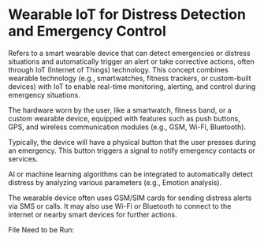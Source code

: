 # Wearable IoT for Distress Detection and Emergency Control 
Refers to a smart wearable device that can detect emergencies or distress situations and automatically trigger an alert or take corrective actions, often through IoT (Internet of Things) technology. This concept combines wearable technology (e.g., smartwatches, fitness trackers, or custom-built devices) with IoT to enable real-time monitoring, alerting, and control during emergency situations.

The hardware worn by the user, like a smartwatch, fitness band, or a custom wearable device, equipped with features such as push buttons, GPS, and wireless communication modules (e.g., GSM, Wi-Fi, Bluetooth).

Typically, the device will have a physical button that the user presses during an emergency. This button triggers a signal to notify emergency contacts or services.

AI or machine learning algorithms can be integrated to automatically detect distress by analyzing various parameters (e.g., Emotion analysis).

The wearable device often uses GSM/SIM cards for sending distress alerts via SMS or calls. It may also use Wi-Fi or Bluetooth to connect to the internet or nearby smart devices for further actions.

File Need to be Run:
